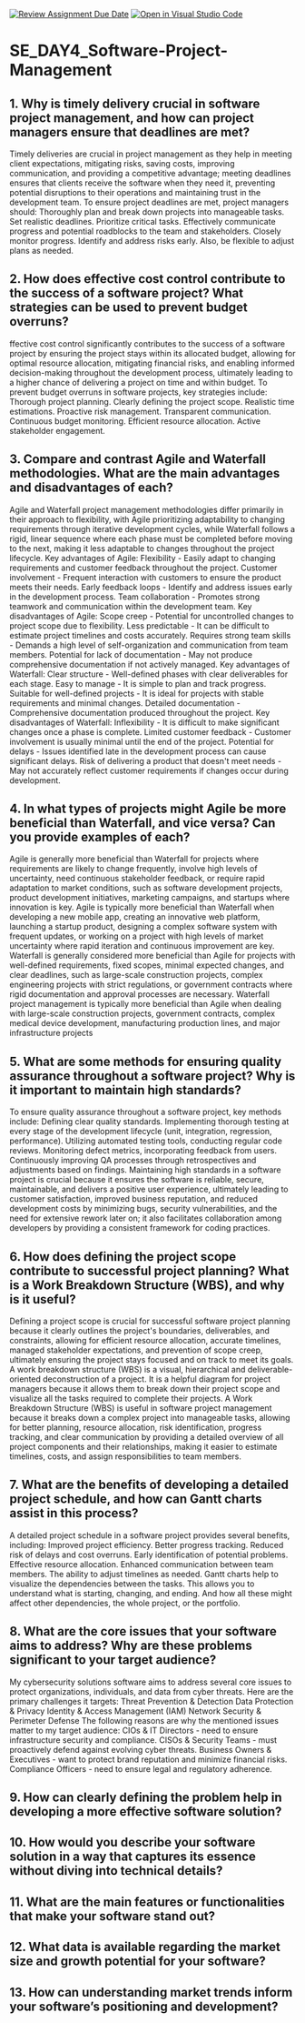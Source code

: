 [![Review Assignment Due Date](https://classroom.github.com/assets/deadline-readme-button-22041afd0340ce965d47ae6ef1cefeee28c7c493a6346c4f15d667ab976d596c.svg)](https://classroom.github.com/a/9pw6JKcu)
[![Open in Visual Studio Code](https://classroom.github.com/assets/open-in-vscode-2e0aaae1b6195c2367325f4f02e2d04e9abb55f0b24a779b69b11b9e10269abc.svg)](https://classroom.github.com/online_ide?assignment_repo_id=18449442&assignment_repo_type=AssignmentRepo)
# SE_DAY4_Software-Project-Management
## 1. Why is timely delivery crucial in software project management, and how can project managers ensure that deadlines are met?
Timely deliveries are crucial in project management as they help in meeting client expectations, mitigating risks, saving costs, improving communication, and providing a competitive advantage; meeting deadlines ensures that clients receive the software when they need it, preventing potential disruptions to their operations and maintaining trust in the development team.
To ensure project deadlines are met, project managers should: 
Thoroughly plan and break down projects into manageable tasks. 
Set realistic deadlines. 
Prioritize critical tasks. 
Effectively communicate progress and potential roadblocks to the team and stakeholders. 
Closely monitor progress. 
Identify and address risks early.
Also, be flexible to adjust plans as needed. 

## 2. How does effective cost control contribute to the success of a software project? What strategies can be used to prevent budget overruns?
ffective cost control significantly contributes to the success of a software project by ensuring the project stays within its allocated budget, allowing for optimal resource allocation, mitigating financial risks, and enabling informed decision-making throughout the development process, ultimately leading to a higher chance of delivering a project on time and within budget.
To prevent budget overruns in software projects, key strategies include: 
Thorough project planning. 
Clearly defining the project scope.
Realistic time estimations.
Proactive risk management.
Transparent communication. 
Continuous budget monitoring. 
Efficient resource allocation. 
Active stakeholder engagement.

## 3. Compare and contrast Agile and Waterfall methodologies. What are the main advantages and disadvantages of each?
Agile and Waterfall project management methodologies differ primarily in their approach to flexibility, with Agile prioritizing adaptability to changing requirements through iterative development cycles, while Waterfall follows a rigid, linear sequence where each phase must be completed before moving to the next, making it less adaptable to changes throughout the project lifecycle. 
Key advantages of Agile:
Flexibility - Easily adapt to changing requirements and customer feedback throughout the project.
Customer involvement - Frequent interaction with customers to ensure the product meets their needs. 
Early feedback loops - Identify and address issues early in the development process.
Team collaboration - Promotes strong teamwork and communication within the development team. 
Key disadvantages of Agile:
Scope creep - Potential for uncontrolled changes to project scope due to flexibility.
Less predictable - It can be difficult to estimate project timelines and costs accurately.
Requires strong team skills - Demands a high level of self-organization and communication from team members.
Potential for lack of documentation - May not produce comprehensive documentation if not actively managed.
Key advantages of Waterfall:
Clear structure - Well-defined phases with clear deliverables for each stage. 
Easy to manage - It is simple to plan and track progress. 
Suitable for well-defined projects - It is ideal for projects with stable requirements and minimal changes. 
Detailed documentation - Comprehensive documentation produced throughout the project.
Key disadvantages of Waterfall:
Inflexibility - It is difficult to make significant changes once a phase is complete.
Limited customer feedback - Customer involvement is usually minimal until the end of the project.
Potential for delays - Issues identified late in the development process can cause significant delays.
Risk of delivering a product that doesn't meet needs - May not accurately reflect customer requirements if changes occur during development.

## 4. In what types of projects might Agile be more beneficial than Waterfall, and vice versa? Can you provide examples of each?
Agile is generally more beneficial than Waterfall for projects where requirements are likely to change frequently, involve high levels of uncertainty, need continuous stakeholder feedback, or require rapid adaptation to market conditions, such as software development projects, product development initiatives, marketing campaigns, and startups where innovation is key. Agile is typically more beneficial than Waterfall when developing a new mobile app, creating an innovative web platform, launching a startup product, designing a complex software system with frequent updates, or working on a project with high levels of market uncertainty where rapid iteration and continuous improvement are key.
Waterfall is generally considered more beneficial than Agile for projects with well-defined requirements, fixed scopes, minimal expected changes, and clear deadlines, such as large-scale construction projects, complex engineering projects with strict regulations, or government contracts where rigid documentation and approval processes are necessary. Waterfall project management is typically more beneficial than Agile when dealing with large-scale construction projects, government contracts, complex medical device development, manufacturing production lines, and major infrastructure projects

## 5. What are some methods for ensuring quality assurance throughout a software project? Why is it important to maintain high standards?
To ensure quality assurance throughout a software project, key methods include: 
Defining clear quality standards.
Implementing thorough testing at every stage of the development lifecycle (unit, integration, regression, performance).
Utilizing automated testing tools, conducting regular code reviews.
Monitoring defect metrics, incorporating feedback from users.
Continuously improving QA processes through retrospectives and adjustments based on findings.
Maintaining high standards in a software project is crucial because it ensures the software is reliable, secure, maintainable, and delivers a positive user experience, ultimately leading to customer satisfaction, improved business reputation, and reduced development costs by minimizing bugs, security vulnerabilities, and the need for extensive rework later on; it also facilitates collaboration among developers by providing a consistent framework for coding practices.

## 6. How does defining the project scope contribute to successful project planning? What is a Work Breakdown Structure (WBS), and why is it useful?
Defining a project scope is crucial for successful software project planning because it clearly outlines the project's boundaries, deliverables, and constraints, allowing for efficient resource allocation, accurate timelines, managed stakeholder expectations, and prevention of scope creep, ultimately ensuring the project stays focused and on track to meet its goals. 
A work breakdown structure (WBS) is a visual, hierarchical and deliverable-oriented deconstruction of a project. It is a helpful diagram for project managers because it allows them to break down their project scope and visualize all the tasks required to complete their projects.
A Work Breakdown Structure (WBS) is useful in software project management because it breaks down a complex project into manageable tasks, allowing for better planning, resource allocation, risk identification, progress tracking, and clear communication by providing a detailed overview of all project components and their relationships, making it easier to estimate timelines, costs, and assign responsibilities to team members. 

## 7. What are the benefits of developing a detailed project schedule, and how can Gantt charts assist in this process?
A detailed project schedule in a software project provides several benefits, including: 
Improved project efficiency.
Better progress tracking.
Reduced risk of delays and cost overruns.
Early identification of potential problems.
Effective resource allocation.
Enhanced communication between team members.
The ability to adjust timelines as needed. 
Gantt charts help to visualize the dependencies between the tasks. This allows you to understand what is starting, changing, and ending. And how all these might affect other dependencies, the whole project, or the portfolio.

## 8. What are the core issues that your software aims to address? Why are these problems significant to your target audience?
My cybersecurity solutions software aims to address several core issues to protect organizations, individuals, and data from cyber threats. Here are the primary challenges it targets:
Threat Prevention & Detection
Data Protection & Privacy
Identity & Access Management (IAM)
Network Security & Perimeter Defense
The following reasons are why the mentioned issues matter to my target audience:
CIOs & IT Directors - need to ensure infrastructure security and compliance.
CISOs & Security Teams - must proactively defend against evolving cyber threats.
Business Owners & Executives - want to protect brand reputation and minimize financial risks.
Compliance Officers - need to ensure legal and regulatory adherence.

## 9. How can clearly defining the problem help in developing a more effective software solution?
## 10. How would you describe your software solution in a way that captures its essence without diving into technical details?
## 11. What are the main features or functionalities that make your software stand out?
## 12. What data is available regarding the market size and growth potential for your software?
## 13. How can understanding market trends inform your software’s positioning and development?
